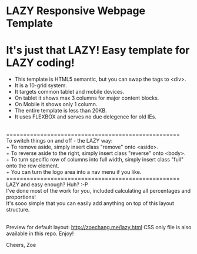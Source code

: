 # LAZY Responsive Webpage Template<br>
It's just that LAZY! Easy template for LAZY coding!
===================================================
+ This template is HTML5 semantic, but you can swap the tags to &lt;div&gt;.
+ It is a 10-grid system.
+ It targets common tablet and mobile devices.
+ On tablet it shows max 3 columns for major content blocks.
+ On Mobile it shows only 1 column.
+ The entire template is less than 20KB.
+ It uses FLEXBOX and serves no due delegence for old IEs.
<br>
===================================================
<br>
To switch things on and off - the LAZY way:<br>
+ To remove aside, simply insert class "remove" onto &lt;aside&gt;.<br>
+ To reverse aside to the right, simply insert class "reverse" onto &lt;body&gt;.<br>
+ To turn specific row of columns into full width, simply insert class "full" onto the row element.<br>
+ You can turn the logo area into a nav menu if you like.
<br>
===================================================
<br>
LAZY and easy enough? Huh? :-P<br>
I've done most of the work for you, included calculating all percentages and proportions!<br>
It's sooo simple that you can easily add anything on top of this layout structure.<br><br>

Preview for default layout: http://zoechang.me/lazy.html
CSS only file is also available in this repo. Enjoy!

Cheers,
Zoe
